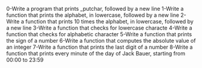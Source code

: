 0-Write a program that prints _putchar, followed by a new line
1-Write a function that prints the alphabet, in lowercase, followed by a new line
2-Write a function that prints 10 times the alphabet, in lowercase, followed by a new line
3-Write a function that checks for lowercase characte
4-Write a function that checks for alphabetic character
5-Write a function that prints the sign of a number
6-Write a function that computes the absolute value of an integer
7-Write a function that prints the last digit of a number
8-Write a function that prints every minute of the day of Jack Bauer, starting from 00:00 to 23:59
